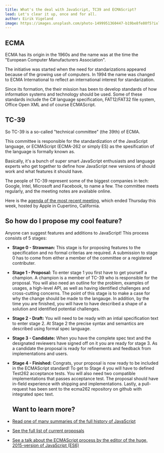 ```yaml
---
title: What's the deal with JavaScript, TC39 and ECMAScript?
lead: Let's clear it up, once and for all.
author: Eirik Vigeland
image: https://images.unsplash.com/photo-1499951360447-b19be8fe80f5?ixlib=rb-0.3.5&ixid=eyJhcHBfaWQiOjEyMDd9&s=d1046925db0fb1f15417d71ad1676880&auto=format&fit=crop&w=2700&q=80
---
```


## ECMA

ECMA has its origin in the 1960s and the name was at the time the "European Computer Manufacturers Association".

The initiative was started when the need for standarizations appeared because of the growing use of computers. In 1994 the name was changed to ECMA International to reflect an international interest for standarization.

Since its formation, the their mission has been to develop standards of how information systems and technology should be used. Some of these standards include the C# language specification, FAT12/FAT32 file system, Office Open XML and of course ECMAScript.

## TC-39
So TC-39 is a so-called "technical committee" (the 39th) of ECMA.

This committee is responsible for the standardization of the JavaScript language, or ECMAScript (ECMA-262 or simply ES) as the spesification of the language is formally known as.

Basically, it's a bunch of super smart JavaScript enthusiasts and language experts who get together to define how JavaScript new versions of should work and what features it should have.

The people of TC-39 represent some of the biggest companies in tech: Google, Intel, Microsoft and Facebook, to name a few.
The committee meets regularly, and the meeting notes are available online.

Here is the [agenda of the most recent meeting](https://github.com/tc39/agendas/blob/master/2018/11.md), which ended Thursday this week, hosted by Apple in Cupertino, California.

## So how do I propose my cool feature?
Anyone can suggest features and additions to JavaScript!
This process consists of 5 stages:

* **Stage 0 - Strawman:**
  This stage is for proposing features to the specification and no formal criterias are required.
  A submission to stage 0 has to come from either a member of the committee or a registered contributer.
  
* **Stage 1 - Proposal:**
  To enter stage 1 you first have to get yourself a champion. A champion is a member of TC-39 who is responsible for the proposal.
  You will also need an outline for the problem, examples of usages, a high-level API, as well as having identified challenges and cross-cutting concerns.
  The point of this stage is to make a case for why the change should be made to the langauge.
  In addition, by the time you are finished, you will have to have described a shape of a solution and identified potential challenges.
  
* **Stage 2 - Draft:**
  You will need to be ready with an intial specification text to enter stage 2.
  At Stage 2 the precise syntax and semantics are described using formal spec language.
  
* **Stage 3 - Candidate:**
  When you have the complete spec text and the designated reviewers have signed off on it you are ready for stage 3.
  As a candidate the proposal is ready for refinements and feedback from implementations and users.
  
* **Stage 4 - Finished:**
  Congrats, your proposal is now ready to be included in the ECMAScript standard!
  To get to Stage 4 you will have to defined Test262 acceptance tests.
  You will also need two compatible implementations that passes acceptance test.
  The proposal should have in-field experience with shipping and implementations.
  Lastly, a pull-request has been sent to the ecma262 repository on github with integrated spec text.
  
  ## Want to learn more?
  
* [Read one of many summaries of the full history of JavaScript](https://auth0.com/blog/a-brief-history-of-javascript/)

* [See the full list of current proposals](https://github.com/tc39/proposals)

* [See a talk about the ECMAScript process by the editor of the huge, 2015-version of JavaScript (ES6)](https://www.youtube.com/watch?v=bzmp6KGwxWc)